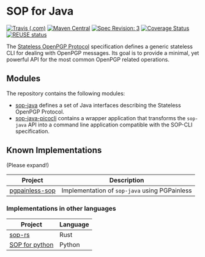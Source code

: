 <!--
SPDX-FileCopyrightText: 2021 Paul Schaub <vanitasvitae@fsfe.org>

SPDX-License-Identifier: Apache-2.0
-->

# SOP for Java

[![Travis (.com)](https://travis-ci.com/pgpainless/sop-java.svg?branch=master)](https://travis-ci.com/pgpainless/sop-java)
[![Maven Central](https://badgen.net/maven/v/maven-central/org.pgpainless/sop-java)](https://search.maven.org/artifact/org.pgpainless/sop-java)
[![Spec Revision: 3](https://img.shields.io/badge/Spec%20Revision-3-blue)](https://datatracker.ietf.org/doc/draft-dkg-openpgp-stateless-cli/)
[![Coverage Status](https://coveralls.io/repos/github/pgpainless/sop-java/badge.svg?branch=master)](https://coveralls.io/github/pgpainless/sop-java?branch=master)
[![REUSE status](https://api.reuse.software/badge/github.com/pgpainless/sop-java)](https://api.reuse.software/info/github.com/pgpainless/sop-java)

The [Stateless OpenPGP Protocol](https://datatracker.ietf.org/doc/draft-dkg-openpgp-stateless-cli/) specification
defines a generic stateless CLI for dealing with OpenPGP messages.
Its goal is to provide a minimal, yet powerful API for the most common OpenPGP related operations.

## Modules

The repository contains the following modules:

* [sop-java](/sop-java) defines a set of Java interfaces describing the Stateless OpenPGP Protocol.
* [sop-java-picocli](/sop-java-picocli) contains a wrapper application that transforms the `sop-java` API into a command line application
compatible with the SOP-CLI specification.

## Known Implementations
(Please expand!)

| Project                                                                               | Description                                   |
|---------------------------------------------------------------------------------------|-----------------------------------------------|
| [pgpainless-sop](https://github.com/pgpainless/pgpainless/tree/master/pgpainless-sop) | Implementation of `sop-java` using PGPainless |

### Implementations in other languages
| Project                                         | Language |
|-------------------------------------------------|----------|
| [sop-rs](https://sequoia-pgp.gitlab.io/sop-rs/) | Rust     |
| [SOP for python](https://pypi.org/project/sop/) | Python   |

